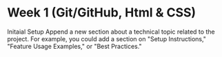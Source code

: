 # Week 1 (Git/GitHub, Html & CSS)
Initaial Setup 
Append a new section about a technical topic related to the project. For example, you could add a section on "Setup Instructions," "Feature Usage Examples," or "Best Practices."
